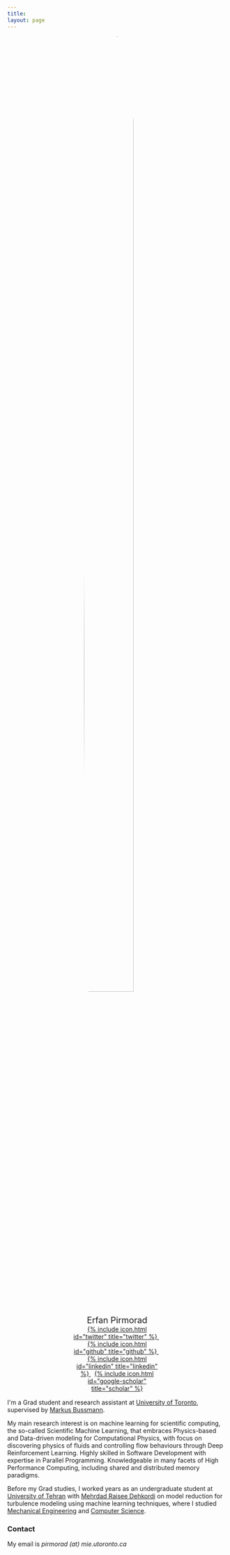 ```yaml
---
title:
layout: page
---
```


<div style="margin: auto; width: 40%">
  <img src="{{ site.url }}/imgs/profile.jpg" style="display:block; margin-left:auto; margin-right:auto; border-radius:50%; width:75%;">

  <p style="text-align:center; margin-top:5%; margin-bottom:0%; font-size: 140%;">
    Erfan Pirmorad
  </p>
  <p style="text-align:center; margin:0%;">
    <a href="https://www.twitter.com/EPirmorad">
      {% include icon.html id="twitter" title="twitter" %}
    </a>
    &nbsp;
    <a href="https://github.com/perfan">
      {% include icon.html id="github" title="github" %}
    </a>
    &nbsp;
    <a href="https://linkedin.com/in/erfan-pirmorad">
      {% include icon.html id="linkedin" title="linkedin" %}
    </a>
    &nbsp;
    <a href="https://scholar.google.com/">
      {% include icon.html id="google-scholar" title="scholar" %}
    </a>
  </p>
</div>
<br style="line-height:10%;">

I'm a Grad student and research assistant at [University of Toronto](https://www.utoronto.ca/), supervised by [Markus Bussmann](https://www.mie.utoronto.ca/faculty_staff/bussmann/).

My main research interest is on machine learning for scientific computing, the so-called Scientific Machine Learning, that embraces Physics-based and Data-driven modeling for Computational Physics, with focus on discovering physics of fluids and controlling flow behaviours through Deep Reinforcement Learning. Highly skilled in Software Development with expertise in Parallel Programming. Knowledgeable in many facets of High Performance Computing, including shared and distributed memory paradigms.

Before my Grad studies, I worked years as an undergraduate student at [University of Tehran](https://ut.ac.ir/en) with [Mehrdad Raisee Dehkordi](https://scholar.google.com/citations?user=io_-4-4AAAAJ&hl=en) on model reduction for turbulence modeling using machine learning techniques, where I studied [Mechanical Engineering](https://me.ut.ac.ir/en/home/) and [Computer Science](https://ut.ac.ir/en/page/363/school-of-mathematics-statistics-and-computer-science).

### Contact

My email is _pirmorad (at) mie.utoronto.ca_